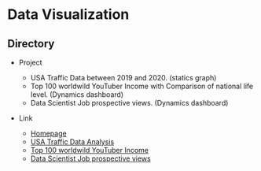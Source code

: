 # Data Visualization 

## Directory

- Project
  - USA Traffic Data between 2019 and 2020. (statics graph)
  - Top 100 worldwild YouTuber Income with Comparison of national life level. (Dynamics dashboard)
  - Data Scientist Job prospective views. (Dynamics dashboard)

- Link
  - [Homepage](https://okty1227.github.io/bie_portfolio/)
  - [USA Traffic Data Analysis](https://okty1227.github.io/bie_portfolio/glassdoordashboard/)
  - [Top 100 worldwild YouTuber Income](https://okty1227.github.io/bie_portfolio/YoutubertoGDP/)
  - [ Data Scientist Job prospective views](https://okty1227.github.io/bie_portfolio/USAtraffic/)
